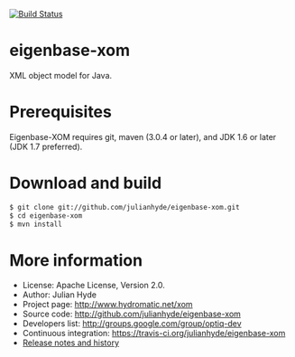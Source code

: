 [![Build Status](https://travis-ci.org/julianhyde/eigenbase-xom.png)](https://travis-ci.org/julianhyde/eigenbase-xom)

# eigenbase-xom

XML object model for Java.

# Prerequisites

Eigenbase-XOM requires git, maven (3.0.4 or later), and JDK 1.6 or later (JDK 1.7 preferred).

# Download and build

```bash
$ git clone git://github.com/julianhyde/eigenbase-xom.git
$ cd eigenbase-xom
$ mvn install
```

# More information

* License: Apache License, Version 2.0.
* Author: Julian Hyde
* Project page: http://www.hydromatic.net/xom
* Source code: http://github.com/julianhyde/eigenbase-xom
* Developers list: http://groups.google.com/group/optiq-dev
* Continuous integration: https://travis-ci.org/julianhyde/eigenbase-xom
* <a href="HISTORY.md">Release notes and history</a>
